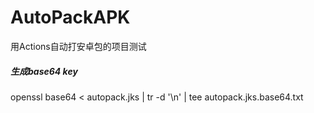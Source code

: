 # AutoPackAPK
用Actions自动打安卓包的项目测试

##### 生成base64 key
openssl base64 < autopack.jks | tr -d '\n' | tee autopack.jks.base64.txt